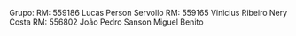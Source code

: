 Grupo:
RM: 559186 Lucas Person Servollo
RM: 559165 Vinicius Ribeiro Nery Costa
RM: 556802 João Pedro Sanson Miguel Benito
